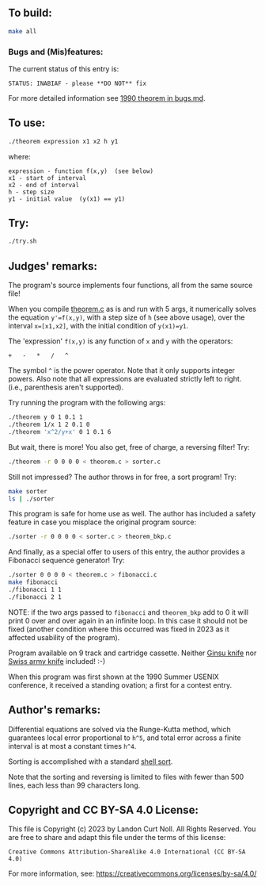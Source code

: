 ## To build:

```sh
make all
```


### Bugs and (Mis)features:

The current status of this entry is:

```
STATUS: INABIAF - please **DO NOT** fix
```

For more detailed information see [1990 theorem in bugs.md](/bugs.md#1990-theorem).


## To use:

```sh
./theorem expression x1 x2 h y1
```

where:

```
expression - function f(x,y)  (see below)
x1 - start of interval
x2 - end of interval
h - step size
y1 - initial value  (y(x1) == y1)
```


## Try:

```sh
./try.sh
```




## Judges' remarks:

The program's source implements four functions, all from the
same source file!

When you compile [theorem.c](theorem.c) as is and run with 5 args, it
numerically solves the equation `y'=f(x,y)`, with a step size of `h` (see above
usage), over the interval `x=[x1,x2]`, with the initial condition of `y(x1)=y1`.

The 'expression' `f(x,y)` is any function of `x` and `y` with the
operators:

```
+	-	*	/	^
```

The symbol `^` is the power operator.  Note that it only supports
integer powers.  Also note that all expressions are evaluated strictly
left to right.  (i.e., parenthesis aren't supported).

Try running the program with the following args:

```sh
./theorem y 0 1 0.1 1
./theorem 1/x 1 2 0.1 0
./theorem 'x^2/y+x' 0 1 0.1 6
```

But wait, there is more!  You also get, free of charge, a
reversing filter!  Try:

```sh
./theorem -r 0 0 0 0 < theorem.c > sorter.c
```

Still not impressed?  The author throws in for free, a
sort program! Try:

```sh
make sorter
ls | ./sorter
```

This program is safe for home use as well.  The author has
included a safety feature in case you misplace the original
program source:

```sh
./sorter -r 0 0 0 0 < sorter.c > theorem_bkp.c
```

And finally, as a special offer to users of this entry,
the author provides a Fibonacci sequence generator!  Try:

```sh
./sorter 0 0 0 0 < theorem.c > fibonacci.c
make fibonacci
./fibonacci 1 1
./fibonacci 2 1
```

NOTE: if the two args passed to `fibonacci` and `theorem_bkp` add to 0 it will
print 0 over and over again in an infinite loop. In this case it should not be
fixed (another condition where this occurred was fixed in 2023 as it affected
usability of the program).

Program available on 9 track and cartridge cassette.  Neither [Ginsu
knife](https://ginsu.com) nor [Swiss army
knife](https://en.wikipedia.org/wiki/Swiss_Army_knife) included! :-)

When this program was first shown at the 1990 Summer USENIX conference, it
received a standing ovation; a first for a contest entry.


## Author's remarks:

Differential equations are solved via the Runge-Kutta method, which guarantees
local error proportional to `h^5`, and total error across a finite interval is at
most a constant times `h^4`.

Sorting is accomplished with a standard [shell
sort](https://en.wikipedia.org/wiki/Shellsort).

Note that the sorting and reversing is limited to files with fewer than 500
lines, each less than 99 characters long.


## Copyright and CC BY-SA 4.0 License:

This file is Copyright (c) 2023 by Landon Curt Noll.  All Rights Reserved.
You are free to share and adapt this file under the terms of this license:

    Creative Commons Attribution-ShareAlike 4.0 International (CC BY-SA 4.0)

For more information, see: https://creativecommons.org/licenses/by-sa/4.0/
